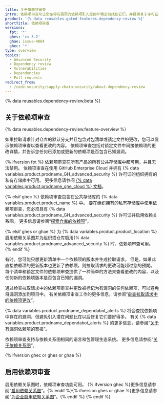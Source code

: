 ```yaml
---
title: 关于依赖项审查
intro: 依赖项审查可让您在将有漏洞的依赖项引入您的环境之前找到它们，并提供关于许可证、依赖项和依赖项存在时间的信息。
product: '{% data reusables.gated-features.dependency-review %}'
shortTitle: 依赖项审查
versions:
  fpt: '*'
  ghes: '>= 3.2'
  ghae: issue-4864
  ghec: '*'
type: overview
topics:
  - Advanced Security
  - Dependency review
  - Vulnerabilities
  - Dependencies
  - Pull requests
redirect_from:
  - /code-security/supply-chain-security/about-dependency-review
---
```


{% data reusables.dependency-review.beta %}

## 关于依赖项审查

{% data reusables.dependency-review.feature-overview %}

如果拉取请求针对仓库的默认分支并且包含对包清单或锁定文件的更改，您可以显示依赖项审查以查看更改的内容。 依赖项审查包括对锁定文件中间接依赖项的更改详情，并告诉您任何已添加或更新的依赖项是否包含已知漏洞。

{% ifversion fpt %}
依赖项审查在所有产品的所有公共存储库中都可用，并且无法禁用。 依赖项审查在使用 GitHub Enterprise Cloud 并拥有 {% data variables.product.prodname_GH_advanced_security %} 许可证的组织拥有的私有存储库中可用。 更多信息请参阅 [{% data variables.product.prodname_ghe_cloud %} 文档](/enterprise-cloud@latest/code-security/supply-chain-security/understanding-your-software-supply-chain/about-dependency-review)。

{% elsif ghec %}
依赖项审查包含在公共存储库的 {% data variables.product.product_name %} 中。 要在组织拥有的私有存储库中使用依赖项审查，您必须具有 {% data variables.product.prodname_GH_advanced_security %} 许可证并启用依赖关系图。 更多信息请参阅“[探索仓库的依赖项](/code-security/supply-chain-security/understanding-your-software-supply-chain/exploring-the-dependencies-of-a-repository#enabling-and-disabling-the-dependency-graph-for-a-private-repository)”。

{% elsif ghes or ghae %}
为 {% data variables.product.product_location %} 启用依赖关系图并为组织或仓库启用{% data variables.product.prodname_advanced_security %} 时，依赖项审查可用。
{% endif %}

有时，您可能只想更新清单中一个依赖项的版本并生成拉取请求。 但是，如果此直接依赖项的更新版本也更新了依赖项，则拉取请求的更改可能超过您的预期。 每个清单和锁定文件的依赖项审查提供了一种简单的方法来查看更改的内容，以及任何新的依赖项版本是否包含已知的漏洞。

通过检查拉取请求中的依赖项审查并更改被标记为有漏洞的任何依赖项，可以避免将漏洞添加到项目中。 有关依赖项审查工作的更多信息，请参阅“[审查拉取请求中的依赖项更改](/pull-requests/collaborating-with-pull-requests/reviewing-changes-in-pull-requests/reviewing-dependency-changes-in-a-pull-request)”。

{% data variables.product.prodname_dependabot_alerts %} 将会查找依赖项中存在的漏洞，但避免引入潜在问题比在以后修复它们要好得多。 有关 {% data variables.product.prodname_dependabot_alerts %} 的更多信息，请参阅“[关于有漏洞依赖项的警报](/github/managing-security-vulnerabilities/about-alerts-for-vulnerable-dependencies#dependabot-alerts-for-vulnerable-dependencies)”。

依赖项审查支持与依赖关系图相同的语言和包管理生态系统。 更多信息请参阅“[关于依赖关系图](/github/visualizing-repository-data-with-graphs/about-the-dependency-graph#supported-package-ecosystems)”。

{% ifversion ghec or ghes or ghae %}
## 启用依赖项审查

启用依赖关系图时，依赖项审查功能可用。 {% ifversion ghec %}更多信息请参阅“[启用依赖关系图](/code-security/supply-chain-security/understanding-your-software-supply-chain/about-the-dependency-graph#enabling-the-dependency-graph)”。{% endif %}{% ifversion ghes or ghae %}更多信息请参阅“[为企业启用依赖关系图](/admin/code-security/managing-supply-chain-security-for-your-enterprise/enabling-the-dependency-graph-for-your-enterprise)”。{% endif %}
{% endif %}
